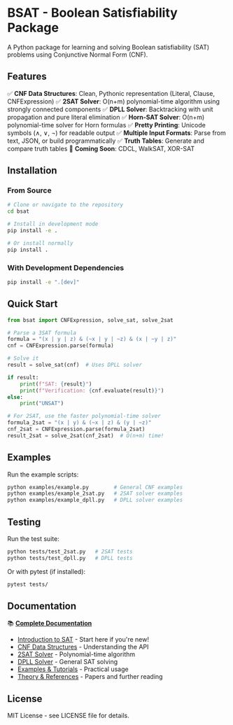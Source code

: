 # BSAT - Boolean Satisfiability Package

A Python package for learning and solving Boolean satisfiability (SAT) problems using Conjunctive Normal Form (CNF).

## Features

✅ **CNF Data Structures**: Clean, Pythonic representation (Literal, Clause, CNFExpression)
✅ **2SAT Solver**: O(n+m) polynomial-time algorithm using strongly connected components
✅ **DPLL Solver**: Backtracking with unit propagation and pure literal elimination
✅ **Horn-SAT Solver**: O(n+m) polynomial-time solver for Horn formulas
✅ **Pretty Printing**: Unicode symbols (∧, ∨, ¬) for readable output
✅ **Multiple Input Formats**: Parse from text, JSON, or build programmatically
✅ **Truth Tables**: Generate and compare truth tables
🚧 **Coming Soon**: CDCL, WalkSAT, XOR-SAT

## Installation

### From Source

```bash
# Clone or navigate to the repository
cd bsat

# Install in development mode
pip install -e .

# Or install normally
pip install .
```

### With Development Dependencies

```bash
pip install -e ".[dev]"
```

## Quick Start

```python
from bsat import CNFExpression, solve_sat, solve_2sat

# Parse a 3SAT formula
formula = "(x | y | z) & (~x | y | ~z) & (x | ~y | z)"
cnf = CNFExpression.parse(formula)

# Solve it
result = solve_sat(cnf)  # Uses DPLL solver

if result:
    print(f"SAT: {result}")
    print(f"Verification: {cnf.evaluate(result)}")
else:
    print("UNSAT")

# For 2SAT, use the faster polynomial-time solver
formula_2sat = "(x | y) & (~x | z) & (y | ~z)"
cnf_2sat = CNFExpression.parse(formula_2sat)
result_2sat = solve_2sat(cnf_2sat)  # O(n+m) time!
```

## Examples

Run the example scripts:

```bash
python examples/example.py        # General CNF examples
python examples/example_2sat.py   # 2SAT solver examples
python examples/example_dpll.py   # DPLL solver examples
```

## Testing

Run the test suite:

```bash
python tests/test_2sat.py   # 2SAT tests
python tests/test_dpll.py   # DPLL tests
```

Or with pytest (if installed):

```bash
pytest tests/
```

## Documentation

📚 **[Complete Documentation](docs/README.md)**

- [Introduction to SAT](docs/introduction.md) - Start here if you're new!
- [CNF Data Structures](docs/cnf.md) - Understanding the API
- [2SAT Solver](docs/2sat-solver.md) - Polynomial-time algorithm
- [DPLL Solver](docs/dpll-solver.md) - General SAT solving
- [Examples & Tutorials](docs/examples.md) - Practical usage
- [Theory & References](docs/theory.md) - Papers and further reading

## License

MIT License - see LICENSE file for details.
